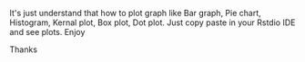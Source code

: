 It's just understand that how to plot graph like Bar graph, Pie chart, Histogram, Kernal plot, Box plot, Dot plot.
Just copy paste in your Rstdio IDE and see plots.
Enjoy

Thanks
